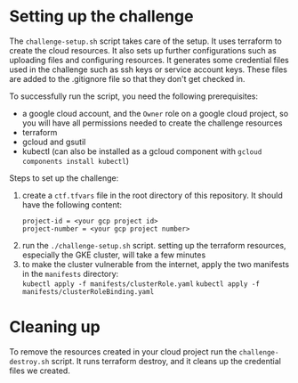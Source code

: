 # Setting up the challenge

The `challenge-setup.sh` script takes care of the setup.
It uses terraform to create the cloud resources.
It also sets up further configurations such as uploading files and configuring resources.
It generates some credential files used in the challenge such as ssh keys or service account keys. These files are added to the .gitignore file so that they don't get checked in.

To successfully run the script, you need the following prerequisites:
- a google cloud account, and the `Owner` role on a google cloud project, so you will have all permissions needed to create the challenge resources
- terraform
- gcloud and gsutil
- kubectl (can also be installed as a gcloud component with `gcloud components install kubectl`)

Steps to set up the challenge:
1. create a `ctf.tfvars` file in the root directory of this repository. It should have the following content:  
    ```
    project-id = <your gcp project id>
    project-number = <your gcp project number>
    ```
2. run the `./challenge-setup.sh` script.
   setting up the terraform resources, especially the GKE cluster, will take a few minutes
3. to make the cluster vulnerable from the internet, apply the two manifests in the `manifests` directory:  
   `kubectl apply -f manifests/clusterRole.yaml`
   `kubectl apply -f manifests/clusterRoleBinding.yaml`

# Cleaning up

To remove the resources created in your cloud project run the `challenge-destroy.sh` script.
It runs terraform destroy, and it cleans up the credential files we created. 
